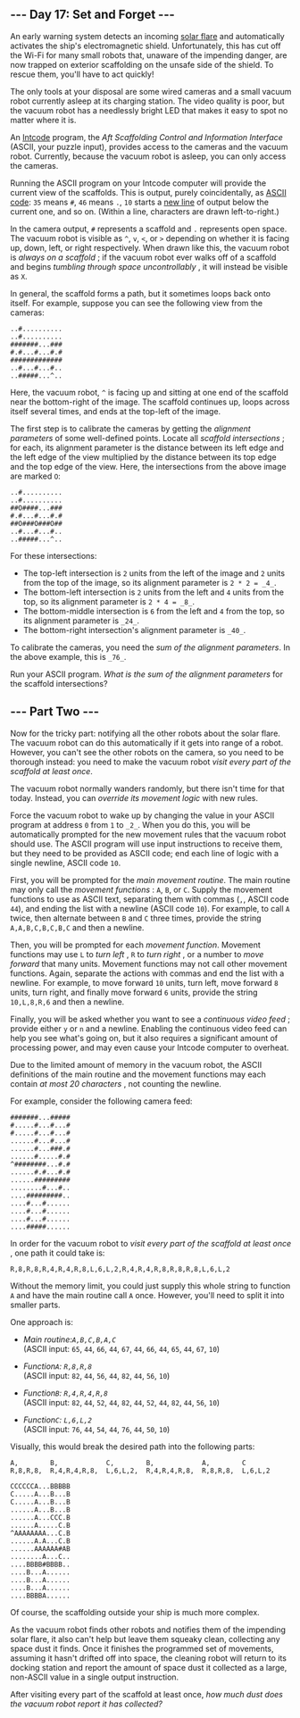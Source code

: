 ## \--- Day 17: Set and Forget ---

An early warning system detects an incoming [solar
flare](https://en.wikipedia.org/wiki/Solar_flare) and automatically activates
the ship's electromagnetic shield. Unfortunately, this has cut off the Wi-Fi
for many small robots that, unaware of the impending danger, are now trapped
on exterior scaffolding on the unsafe side of the shield. To rescue them,
you'll have to act quickly!

The only tools at your disposal are some wired cameras and a small vacuum
robot currently asleep at its charging station. The video quality is poor, but
the vacuum robot has a needlessly bright LED that makes it easy to spot no
matter where it is.

An [Intcode](9) program, the _Aft Scaffolding Control and Information
Interface_ (ASCII, your puzzle input), provides access to the cameras and the
vacuum robot. Currently, because the vacuum robot is asleep, you can only
access the cameras.

Running the ASCII program on your Intcode computer will provide the current
view of the scaffolds. This is output, purely coincidentally, as [ASCII
code](https://simple.wikipedia.org/wiki/ASCII): `35` means `#`, `46` means
`.`, `10` starts a [new
line](https://en.wikipedia.org/wiki/Newline#In_programming_languages) of
output below the current one, and so on. (Within a line, characters are drawn
left-to-right.)

In the camera output, `#` represents a scaffold and `.` represents open space.
The vacuum robot is visible as `^`, `v`, `<`, or `>` depending on whether it
is facing up, down, left, or right respectively. When drawn like this, the
vacuum robot is _always on a scaffold_ ; if the vacuum robot ever walks off of
a scaffold and begins _tumbling through space uncontrollably_ , it will
instead be visible as `X`.

In general, the scaffold forms a path, but it sometimes loops back onto
itself. For example, suppose you can see the following view from the cameras:

    
    
    ..#..........
    ..#..........
    #######...###
    #.#...#...#.#
    #############
    ..#...#...#..
    ..#####...^..
    

Here, the vacuum robot, `^` is facing up and sitting at one end of the
scaffold near the bottom-right of the image. The scaffold continues up, loops
across itself several times, and ends at the top-left of the image.

The first step is to calibrate the cameras by getting the _alignment
parameters_ of some well-defined points. Locate all _scaffold intersections_ ;
for each, its alignment parameter is the distance between its left edge and
the left edge of the view multiplied by the distance between its top edge and
the top edge of the view. Here, the intersections from the above image are
marked `O`:

    
    
    ..#..........
    ..#..........
    ##O####...###
    #.#...#...#.#
    ##O###O###O##
    ..#...#...#..
    ..#####...^..
    

For these intersections:

  * The top-left intersection is `2` units from the left of the image and `2` units from the top of the image, so its alignment parameter is `2 * 2 = _4_`.
  * The bottom-left intersection is `2` units from the left and `4` units from the top, so its alignment parameter is `2 * 4 = _8_`.
  * The bottom-middle intersection is `6` from the left and `4` from the top, so its alignment parameter is `_24_`.
  * The bottom-right intersection's alignment parameter is `_40_`.

To calibrate the cameras, you need the _sum of the alignment parameters_. In
the above example, this is `_76_`.

Run your ASCII program. _What is the sum of the alignment parameters_ for the
scaffold intersections?

## \--- Part Two ---

Now for the tricky part: notifying all the other robots about the solar flare.
The vacuum robot can do this automatically if it gets into range of a robot.
However, you can't see the other robots on the camera, so you need to be
thorough instead: you need to make the vacuum robot _visit every part of the
scaffold at least once_.

The vacuum robot normally wanders randomly, but there isn't time for that
today. Instead, you can _override its movement logic_ with new rules.

Force the vacuum robot to wake up by changing the value in your ASCII program
at address `0` from `1` to `_2_`. When you do this, you will be automatically
prompted for the new movement rules that the vacuum robot should use. The
ASCII program will use input instructions to receive them, but they need to be
provided as ASCII code; end each line of logic with a single newline, ASCII
code `10`.

First, you will be prompted for the _main movement routine_. The main routine
may only call the _movement functions_ : `A`, `B`, or `C`. Supply the movement
functions to use as ASCII text, separating them with commas (`,`, ASCII code
`44`), and ending the list with a newline (ASCII code `10`). For example, to
call `A` twice, then alternate between `B` and `C` three times, provide the
string `A,A,B,C,B,C,B,C` and then a newline.

Then, you will be prompted for each _movement function_. Movement functions
may use `L` to _turn left_ , `R` to _turn right_ , or a number to _move
forward_ that many units. Movement functions may not call other movement
functions. Again, separate the actions with commas and end the list with a
newline. For example, to move forward `10` units, turn left, move forward `8`
units, turn right, and finally move forward `6` units, provide the string
`10,L,8,R,6` and then a newline.

Finally, you will be asked whether you want to see a _continuous video feed_ ;
provide either `y` or `n` and a newline. Enabling the continuous video feed
can help you see what's going on, but it also requires a significant amount of
processing power, and may even cause your Intcode computer to overheat.

Due to the limited amount of memory in the vacuum robot, the ASCII definitions
of the main routine and the movement functions may each contain _at most 20
characters_ , not counting the newline.

For example, consider the following camera feed:

    
    
    #######...#####
    #.....#...#...#
    #.....#...#...#
    ......#...#...#
    ......#...###.#
    ......#.....#.#
    ^########...#.#
    ......#.#...#.#
    ......#########
    ........#...#..
    ....#########..
    ....#...#......
    ....#...#......
    ....#...#......
    ....#####......
    

In order for the vacuum robot to _visit every part of the scaffold at least
once_ , one path it could take is:

    
    
    R,8,R,8,R,4,R,4,R,8,L,6,L,2,R,4,R,4,R,8,R,8,R,8,L,6,L,2

Without the memory limit, you could just supply this whole string to function
`A` and have the main routine call `A` once. However, you'll need to split it
into smaller parts.

One approach is:

  * _Main routine:`A,B,C,B,A,C`_  
(ASCII input: `65`, `44`, `66`, `44`, `67`, `44`, `66`, `44`, `65`, `44`,
`67`, `10`)

  * _Function`A`:   `R,8,R,8`_  
(ASCII input: `82`, `44`, `56`, `44`, `82`, `44`, `56`, `10`)

  * _Function`B`:   `R,4,R,4,R,8`_  
(ASCII input: `82`, `44`, `52`, `44`, `82`, `44`, `52`, `44`, `82`, `44`,
`56`, `10`)

  * _Function`C`:   `L,6,L,2`_  
(ASCII input: `76`, `44`, `54`, `44`, `76`, `44`, `50`, `10`)

Visually, this would break the desired path into the following parts:

    
    
    A,        B,            C,        B,            A,        C
    R,8,R,8,  R,4,R,4,R,8,  L,6,L,2,  R,4,R,4,R,8,  R,8,R,8,  L,6,L,2
    
    CCCCCCA...BBBBB
    C.....A...B...B
    C.....A...B...B
    ......A...B...B
    ......A...CCC.B
    ......A.....C.B
    ^AAAAAAAA...C.B
    ......A.A...C.B
    ......AAAAAA#AB
    ........A...C..
    ....BBBB#BBBB..
    ....B...A......
    ....B...A......
    ....B...A......
    ....BBBBA......
    

Of course, the scaffolding outside your ship is much more complex.

As the vacuum robot finds other robots and notifies them of the impending
solar flare, it also can't help but leave them squeaky clean, collecting any
space dust it finds. Once it finishes the programmed set of movements,
assuming it hasn't drifted off into space, the cleaning robot will return to
its docking station and report the amount of space dust it collected as a
large, non-ASCII value in a single output instruction.

After visiting every part of the scaffold at least once, _how much dust does
the vacuum robot report it has collected?_

